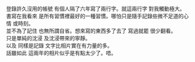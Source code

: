 登錄許久沒用的帳號 有個人隔了六年寫了兩行字。就這兩行字 對我觸動極大。  
書寫在我看來 是所有習慣裡最好的一種習慣。哪怕只是隨手記錄些微不足道的心情 或時刻。  
並不為了記住 也無所謂自省。想來寫的東西多了去了 寫過就罷 很少翻看。  
只是單純的沈浸 及沈浸帶來的寧靜。  
以及 同樣是記錄 文字比相片實在有力量的多。  
話雖如此 這兩年的相片似乎是有點太少了。唔。
